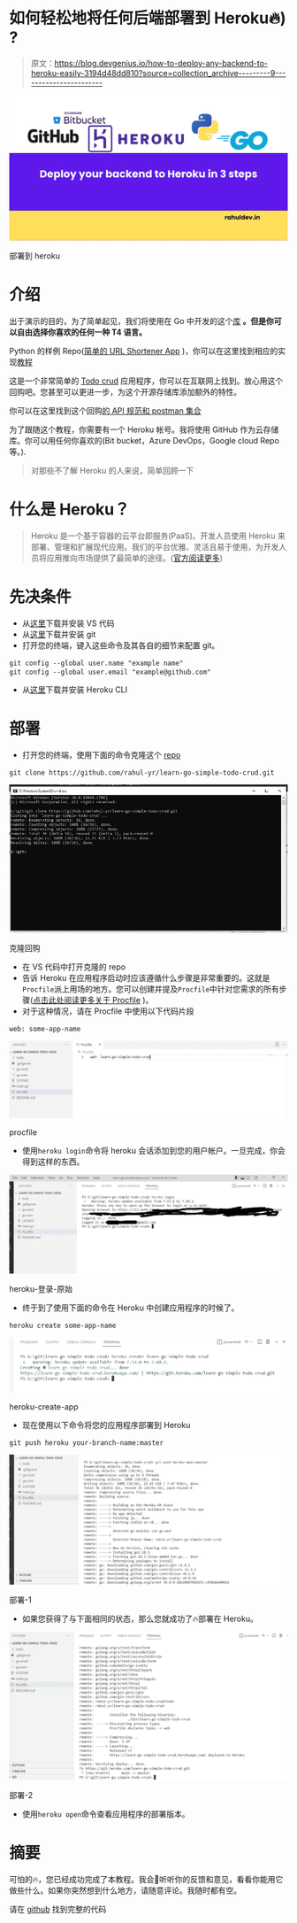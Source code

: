 # 如何轻松地将任何后端部署到 Heroku🔥) ?

> 原文：<https://blog.devgenius.io/how-to-deploy-any-backend-to-heroku-easily-3194d48dd810?source=collection_archive---------9----------------------->

![](img/c4a5c8f92511ccfb50b6cc4a31c369fb.png)

部署到 heroku

# 介绍

出于演示的目的，为了简单起见，我们将使用在 Go 中开发的这个[库](https://github.com/rahul-yr/learn-go-simple-todo-crud) **。但是你可以自由选择你喜欢的任何一种 T4 语言。**

Python 的样例 Repo([简单的 URL Shortener App](https://github.com/rahul-yr/learn-fastapi-simple-url-shortner) )，你可以在这里找到相应的实现[教程](https://medium.com/@rahul-yr/simple-url-shortener-app-in-python-for-beginners-fastapi-demo-7978049f3532)

这是一个非常简单的 [Todo crud](https://github.com/rahul-yr/learn-go-simple-todo-crud) 应用程序，你可以在互联网上找到。放心用这个回购吧。您甚至可以更进一步，为这个开源存储库添加额外的特性。

你可以在这里找到这个回购[的 API 规范和 postman 集合](https://postman.com/rahul-public/workspace/go-simple-todo-crud)

为了跟随这个教程，你需要有一个 Heroku 帐号。我将使用 GitHub 作为云存储库。你可以用任何你喜欢的(Bit bucket，Azure DevOps，Google cloud Repo 等。).

> 对那些不了解 Heroku 的人来说，简单回顾一下

# 什么是 Heroku？

> Heroku 是一个基于容器的云平台即服务(PaaS)。开发人员使用 Heroku 来部署、管理和扩展现代应用。我们的平台优雅、灵活且易于使用，为开发人员将应用推向市场提供了最简单的途径。([官方阅读更多](https://www.heroku.com/about))

# 先决条件

*   从[这里](https://code.visualstudio.com/)下载并安装 VS 代码
*   从[这里](https://git-scm.com/)下载并安装 git
*   打开您的终端，键入这些命令及其各自的细节来配置 git。

```
git config --global user.name "example name"
git config --global user.email "example@github.com"
```

*   从[这里](https://devcenter.heroku.com/articles/heroku-cli#install-the-heroku-cli)下载并安装 Heroku CLI

# 部署

*   打开您的终端，使用下面的命令克隆这个 [repo](https://github.com/rahul-yr/learn-go-simple-todo-crud)

```
git clone https://github.com/rahul-yr/learn-go-simple-todo-crud.git
```

![](img/e764e098b0b5a80ccd4a020ae82176e9.png)

克隆回购

*   在 VS 代码中打开克隆的 repo
*   告诉 Heroku 在应用程序启动时应该遵循什么步骤是非常重要的。这就是`Procfile`派上用场的地方。您可以创建并提及`Procfile`中针对您需求的所有步骤([点击此处阅读更多关于 Procfile](https://devcenter.heroku.com/articles/procfile) )。
*   对于这种情况，请在 Procfile 中使用以下代码片段

```
web: some-app-name
```

![](img/bd4d760ef2400db0ba0a3b2afbfcd467.png)

procfile

*   使用`heroku login`命令将 heroku 会话添加到您的用户帐户。一旦完成，你会得到这样的东西。

![](img/21c5c3f1c8dd50cedbaf6a7fdb1e0683.png)

heroku-登录-原始

*   终于到了使用下面的命令在 Heroku 中创建应用程序的时候了。

```
heroku create some-app-name
```

![](img/db7f2304e2f3a14c55cd5900f5716a09.png)

heroku-create-app

*   现在使用以下命令将您的应用程序部署到 Heroku

```
git push heroku your-branch-name:master
```

![](img/49c820975feb79b8218c2a66d30bd214.png)

部署-1

*   如果您获得了与下面相同的状态，那么您就成功了🔥部署在 Heroku。

![](img/a3b7af41c8d033a275d76b36c45d6317.png)

部署-2

*   使用`heroku open`命令查看应用程序的部署版本。

# 摘要

可怕的🔥，您已经成功完成了本教程。我会💝听听你的反馈和意见，看看你能用它做些什么。如果你突然想到什么地方，请随意评论。我随时都有空。

请在 [github](https://github.com/rahul-yr/learn-go-simple-todo-crud) 找到完整的代码